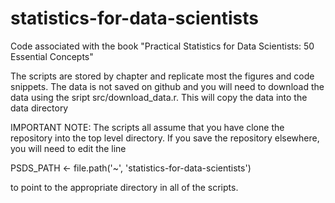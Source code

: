 # statistics-for-data-scientists
Code associated with the book "Practical Statistics for Data Scientists: 50 Essential Concepts"

The scripts are stored by chapter and replicate most the figures and code snippets.
The data is not saved on github and you will need to download the data using the sript src/download_data.r. 
This will copy the data into the data directory

IMPORTANT NOTE: 
The scripts all assume that you have clone the repository into the top level directory.
If you save the repository elsewhere, you will need to edit the line

  PSDS_PATH <- file.path('~', 'statistics-for-data-scientists')

to point to the appropriate directory in all of the scripts.
